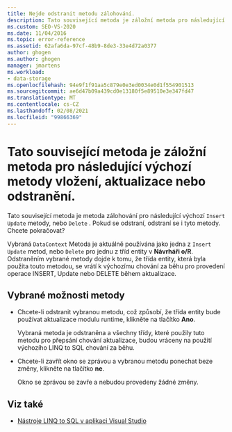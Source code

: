 ```yaml
---
title: Nejde odstranit metodu zálohování.
description: Tato související metoda je záložní metoda pro následující výchozí metody vložení, aktualizace nebo odstranění.
ms.custom: SEO-VS-2020
ms.date: 11/04/2016
ms.topic: error-reference
ms.assetid: 62afa6da-97cf-48b9-8de3-33e4d72a0377
author: ghogen
ms.author: ghogen
manager: jmartens
ms.workload:
- data-storage
ms.openlocfilehash: 94e9f1f91aa5c879e0e3ed0034e0d1f554901513
ms.sourcegitcommit: ae6d47b09a439cd0e13180f5e89510e3e347fd47
ms.translationtype: MT
ms.contentlocale: cs-CZ
ms.lasthandoff: 02/08/2021
ms.locfileid: "99866369"
---
```

# <a name="this-related-method-is-the-backing-method-for-the-following-default-insert-update-or-delete-methods"></a>Tato související metoda je záložní metoda pro následující výchozí metody vložení, aktualizace nebo odstranění.

Tato související metoda je metoda zálohování pro následující výchozí `Insert` `Update` metody, nebo `Delete` . Pokud se odstraní, odstraní se i tyto metody. Chcete pokračovat?

Vybraná `DataContext` Metoda je aktuálně používána jako jedna z `Insert` `Update` metod, nebo `Delete` pro jednu z tříd entity v **Návrháři o/R**. Odstraněním vybrané metody dojde k tomu, že třída entity, která byla použita touto metodou, se vrátí k výchozímu chování za běhu pro provedení operace INSERT, Update nebo DELETE během aktualizace.

## <a name="selected-method-options"></a>Vybrané možnosti metody

- Chcete-li odstranit vybranou metodu, což způsobí, že třída entity bude používat aktualizace modulu runtime, klikněte na tlačítko **Ano**.

   Vybraná metoda je odstraněna a všechny třídy, které použily tuto metodu pro přepsání chování aktualizace, budou vráceny na použití výchozího LINQ to SQL chování za běhu.

- Chcete-li zavřít okno se zprávou a vybranou metodu ponechat beze změny, klikněte na tlačítko **ne**.

   Okno se zprávou se zavře a nebudou provedeny žádné změny.

## <a name="see-also"></a>Viz také

- [Nástroje LINQ to SQL v aplikaci Visual Studio](../data-tools/linq-to-sql-tools-in-visual-studio2.md)